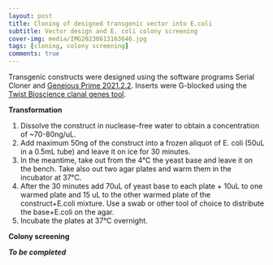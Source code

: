 ```yaml
---
layout: post
title: Cloning of designed transgenic vector into E.coli 
subtitle: Vector design and E. coli colony screening
cover-img: media/IMG20230613163646.jpg
tags: [cloning, colony screening]
comments: true
---
```


Transgenic constructs were designed using the software programs Serial Cloner and [Geneious Prime 2021.2.2](https://www.geneious.com). Inserts were G-blocked using the [Twist Bioscience clanal genes tool](https://www.twistbioscience.com/products/genes?tab=clonal).

**Transformation**
1. Dissolve the construct in nuclease-free water to obtain a concentration of ~70-80ng/uL.
2. Add maximum 50ng of the construct into a frozen aliquot of E. coli (50uL in a 0.5mL tube) and leave it on ice for 30 minutes.
3. In the meantime, take out from the 4°C the yeast base and leave it on the bench. Take also out two agar plates and warm them in the incubator at 37°C.
4. After the 30 minutes add 70uL of yeast base to each plate + 10uL to one warmed plate and 15 uL to the other warmed plate of the construct+E.coli mixture. Use a swab or other tool of choice to distribute the base+E.coli on the agar.
5. Incubate the plates at 37°C overnight.

**Colony screening**



**_To be completed_**